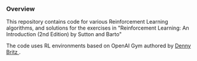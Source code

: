 ### Overview

This repository contains code for various Reinforcement Learning algorithms, and solutions for the exercises in "Reinforcement Learning: An Introduction (2nd Edition) by Sutton and Barto"

The code uses RL environments based on OpenAI Gym authored by <a href="https://github.com/dennybritz"> Denny Britz </a>.
